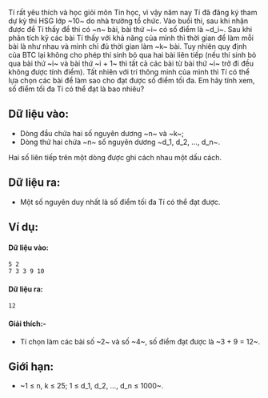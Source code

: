Tí rất yêu thích và học giỏi môn Tin học, vì vậy năm nay Tí đã đăng ký tham dự kỳ thi HSG lớp ~10~ do nhà trường tổ chức. Vào buổi thi, sau khi nhận được đề Tí thấy đề thi có ~n~ bài, bài thứ ~i~ có số điểm là ~d_i~. Sau khi phân tích kỹ các bài Tí thấy với khả năng của mình thì thời gian để làm mỗi bài là như nhau và mình chỉ đủ thời gian làm ~k~ bài. Tuy nhiên quy định của BTC lại không cho phép thí sinh bỏ qua hai bài liên tiếp (nếu thí sinh bỏ qua bài thứ ~i~ và bài thứ ~i + 1~ thì tất cả các bài từ bài thứ ~i~ trở đi đều không được tính điểm). Tất nhiên với trí thông minh của mình thì Tí có thể lựa chọn các bài để làm sao cho đạt được số điểm tối đa. Em hãy tính xem, số điểm tối đa Tí có thể đạt là bao nhiêu?

## Dữ liệu vào:
- Dòng đầu chứa hai số nguyên dương ~n~ và ~k~;
- Dòng thứ hai chứa ~n~ số nguyên dương ~d_1, d_2, …, d_n~.

Hai số liên tiếp trên một dòng được ghi cách nhau một dấu cách.

## Dữ liệu ra:
- Một số nguyên duy nhất là số điểm tối đa Tí có thể đạt được.

## Ví dụ:
#### Dữ liệu vào:
```
5 2
7 3 3 9 10
```

#### Dữ liệu ra:
```
12
```

#### Giải thích:-
- Tí chọn làm các bài số ~2~ và số ~4~, số điểm đạt được là ~3 + 9 = 12~.

## Giới hạn:
- ~1 ≤ n, k ≤ 25; 1 ≤ d_1, d_2, …, d_n ≤ 1000~.